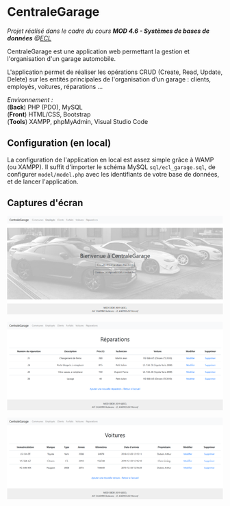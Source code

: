 # CentraleGarage

*Projet réalisé dans le cadre du cours **MOD 4.6 - Systèmes de bases de données** @[ECL](https://www.ec-lyon.fr/)*

CentraleGarage est une application web permettant la gestion et l'organisation d'un garage automobile.

L'application permet de réaliser les opérations CRUD (Create, Read, Update, Delete) sur les entités principales de l'organisation d'un garage : clients, employés, voitures, réparations ... 

*Environnement :*  
(**Back**) PHP (PDO), MySQL  
(**Front**) HTML/CSS, Bootstrap  
(**Tools**) XAMPP, phpMyAdmin, Visual Studio Code   

## Configuration (en local)

La configuration de l'application en local est assez simple grâce à WAMP (ou XAMPP). Il suffit d'importer le schéma MySQL `sql/ecl_garage.sql`, de configurer `model/model.php` avec les identifiants de votre base de données, et de lancer l'application.

## Captures d'écran

![screenshot1](https://raw.githubusercontent.com/melkarmo/CentraleGarage/master/public/screenshot1.PNG)

![screenshot2](https://raw.githubusercontent.com/melkarmo/CentraleGarage/master/public/screenshot2.PNG)

![screenshot3](https://raw.githubusercontent.com/melkarmo/CentraleGarage/master/public/screenshot3.PNG)